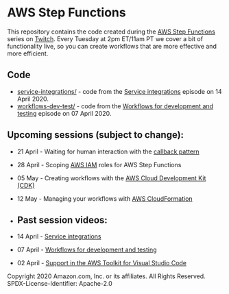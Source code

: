 # AWS Step Functions

This repository contains the code created during the [AWS Step Functions][step-functions] series on [Twitch][twitch]. Every Tuesday at 2pm ET/11am PT we cover a bit of functionality live, so you can create workflows that are more effective and more efficient.

## Code

* [service-integrations/](service-integrations) - code from the [Service integrations][service-integrations] episode on 14 April 2020.
* [workflows-dev-test/](workflows-dev-test) - code from the [Workflows for development and testing][workflows] episode on 07 April 2020.

## Upcoming sessions (subject to change):

* 21 April - Waiting for human interaction with the [callback pattern][callback-pattern]
* 28 April - Scoping [AWS IAM][iam] roles for AWS Step Functions
* 05 May - Creating workflows with the [AWS Cloud Development Kit (CDK)][cdk]
* 12 May - Managing your workflows with [AWS CloudFormation][cloud-formation]

* ## Past session videos:

* 14 April - [Service integrations][service-integrations]
* 07 April - [Workflows for development and testing][workflows]
* 02 April - [Support in the AWS Toolkit for Visual Studio Code][toolkit-support]

Copyright 2020 Amazon.com, Inc. or its affiliates. All Rights Reserved.
SPDX-License-Identifier: Apache-2.0

[aws]: https://aws.amazon.com/
[callback-pattern]: https://docs.aws.amazon.com/step-functions/latest/dg/connect-to-resource.html#connect-wait-token
[cdk]: https://aws.amazon.com/cdk/
[cloud-formation]: https://aws.amazon.com/cloudformation/
[eventbridge]: https://aws.amazon.com/eventbridge/
[express-workflows]: https://aws.amazon.com/about-aws/whats-new/2019/12/introducing-aws-step-functions-express-workflows/
[iam]: https://aws.amazon.com/iam/
[serverless]: https://aws.amazon.com/serverless/
[service-integrations]: https://docs.aws.amazon.com/step-functions/latest/dg/concepts-service-integrations.html
[step-functions]: https://aws.amazon.com/step-functions/
[twitch]: https://twitch.tv/aws/

[service-integrations]: https://www.youtube.com/watch?v=01IL3_pG3KQ
[toolkit-support]: https://www.youtube.com/watch?v=1RJtCKpdELQ
[workflows]: https://www.youtube.com/watch?v=X79vSGi3qGU
